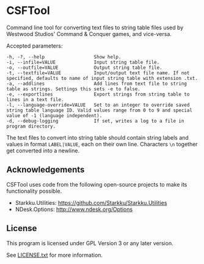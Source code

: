 # CSFTool

Command line tool for converting text files to string table files used by Westwood Studios' Command & Conquer games, and vice-versa.

Accepted parameters:
```
-h, -?, --help                  Show help.
-i, --infile=VALUE              Input string table file.
-o, --outfile=VALUE             Output string table file.
-t, --textfile=VALUE            Input/output text file name. If not specified, defaults to name of input string table with extension .txt.
-a, --addlines                  Add lines from text file to string table as strings. Settings this sets -e to false.
-e, --exportlines               Export strings from string table to lines in a text file.
-l, --language-override=VALUE   Set to an integer to override saved string table language ID. Valid values range from 0 to 9 and special value of -1 (language independent).
-d, --debug-logging             If set, writes a log to a file in program directory.
```

The text files to convert into string table should contain string labels and values in format `LABEL|VALUE`, each on their own line. Characters `\n` together get converted into a newline.

## Acknowledgements

CSFTool uses code from the following open-source projects to make its functionality possible.

* Starkku.Utilities: https://github.com/Starkku/Starkku.Utilities
* NDesk.Options: http://www.ndesk.org/Options

## License

This program is licensed under GPL Version 3 or any later version.

See [LICENSE.txt](LICENSE.txt) for more information.
